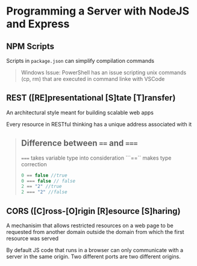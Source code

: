 # Programming a Server with NodeJS and Express

## NPM Scripts
Scripts in ```package.json``` can simplify compilation commands
>Windows Issue:
>PowerShell has an issue scripting unix commands (cp, rm) that are executed in command linke with VSCode

## REST ([RE]presentational [S]tate [T]ransfer)
An architectural style meant for building scalable web apps

Every resource in RESTful thinking has a unique address associated with it

>## Difference between ```==``` and ```===```
>```===``` takes variable type into consideration
>```==`` makes type correction
>```js
>0 == false //true
>0 === false // false
>2 == "2" //true
>2 === "2" //false
>```

## CORS ([C]ross-[O]rigin [R]esource [S]haring)
A mechanisim that allows restricted resources on a web page to be requested from another domain outside the domain from which the first resource was served

By default JS code that runs in a browser can only communicate with a server in the same origin. Two different ports are two different origins.